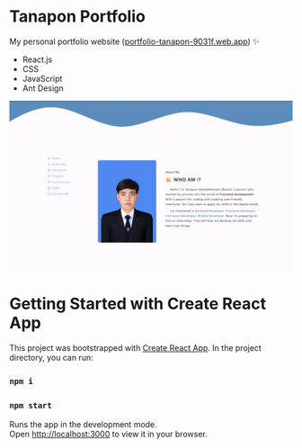 # Tanapon Portfolio

My personal portfolio website ([portfolio-tanapon-9031f.web.app](https://portfolio-tanapon-9031f.web.app/)) ✨

* React.js
* CSS
* JavaScript
* Ant Design

![](src/assets/images/Resume.png)

# Getting Started with Create React App

This project was bootstrapped with [Create React App](https://github.com/facebook/create-react-app).
In the project directory, you can run:

### `npm i`

### `npm start`

Runs the app in the development mode.\
Open [http://localhost:3000](http://localhost:3000) to view it in your browser.
